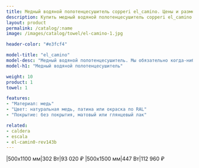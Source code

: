 ```yaml
---
title: Медный водяной полотенцесушитель copperi el_camino. Цены и размеры.
description: Купить медный водяной полотенцесушитель copperi el_camino в Москве по цене производителя.
layout: product
permalink: /catalog/:name
image: /images/catalog/towel/el-camino-1.jpg

header-color: "#e3fcf4"

model-title: "el_camino"
model-desc: "Медный водяной полотенцесушитель. Мы обязательно когда-нибудь придумаем крутое описание для этой модели, но сейчас совсем не до того. Посмотрите пока на картинки, всё и так понятно. А если не понятно, позвоните нам и мы всё расскажем. Или напишите, если не любите звонить."
model-h1: "Медный водяной полотенцесушитель"

weight: 10
product: 1
towel: 1

features:
- "Материал: медь"
- "Цвет: натуральная медь, патина или окраска по RAL"
- "Покрытие: без покрытия, матовый или глянцевый лак"

related:
- caldera
- escala
- el-camin0-rev143b
---
```

|500x1100 мм|302 Вт|93 020 ₽
|500x1500 мм|447 Вт|112 960 ₽